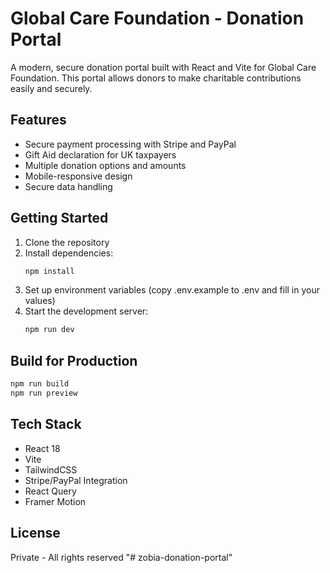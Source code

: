 # Global Care Foundation - Donation Portal

A modern, secure donation portal built with React and Vite for Global Care Foundation. This portal allows donors to make charitable contributions easily and securely.

## Features

- Secure payment processing with Stripe and PayPal
- Gift Aid declaration for UK taxpayers
- Multiple donation options and amounts
- Mobile-responsive design
- Secure data handling

## Getting Started

1. Clone the repository
2. Install dependencies:
   ```bash
   npm install
   ```
3. Set up environment variables (copy .env.example to .env and fill in your values)
4. Start the development server:
   ```bash
   npm run dev
   ```

## Build for Production

```bash
npm run build
npm run preview
```

## Tech Stack

- React 18
- Vite
- TailwindCSS
- Stripe/PayPal Integration
- React Query
- Framer Motion

## License

Private - All rights reserved
"# zobia-donation-portal"
